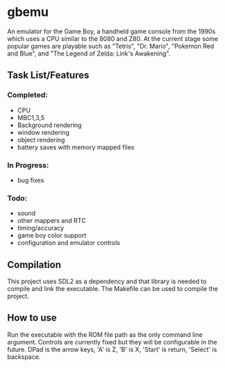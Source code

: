 # gbemu

An emulator for the Game Boy, a handheld game console from the 1990s which uses a CPU similar to the 8080 and Z80. At the current stage some popular games are playable such as "Tetris", "Dr. Mario",  "Pokemon Red and Blue", and "The Legend of Zelda: Link's Awakening".

## Task List/Features

### Completed:
- CPU
- MBC1,3,5
- Background rendering
- window rendering
- object rendering
- battery saves with memory mapped files

### In Progress:
- bug fixes

### Todo:
- sound
- other mappers and RTC
- timing/accuracy
- game boy color support
- configuration and emulator controls

## Compilation
This project uses SDL2 as a dependency and that library is needed to compile and link the executable. The Makefile can be used to compile the project.

## How to use
Run the executable with the ROM file path as the only command line argument. Controls are currently fixed but they will be configurable in the future. DPad is the arrow keys, 'A' is Z, 'B' is X, 'Start' is return, 'Select' is backspace.
